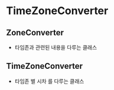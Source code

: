 # TimeZoneConverter

## ZoneConverter
- 타임존과 관련된 내용을 다루는 클래스

## TimeZoneConverter
- 타임존 별 시차 를 다루는 클래스
